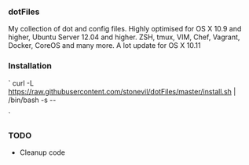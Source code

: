 ### dotFiles

My collection of dot and config files. Highly optimised for OS X 10.9 and higher, Ubuntu Server 12.04 and higher. ZSH, tmux, VIM, Chef, Vagrant, Docker, CoreOS and many more.
A lot update for OS X 10.11

### Installation

`
curl -L https://raw.githubusercontent.com/stonevil/dotFiles/master/install.sh | /bin/bash -s --

`

### TODO

* Cleanup code
